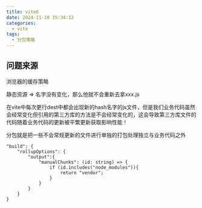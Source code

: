 ```yaml
---
title: vite6
date: 2024-11-10 15:34:12
categories:
  - vite
tags:
  - 分包策略
---
```


## 问题来源

浏览器的缓存策略

静态资源 => 名字没有变化，那么他就不会重新去拿xxx.js

在vite中每次更行dest中都会出现新的hash名字的js文件，但是我们业务代码虽然会经常变化但引用的第三方库的方法是不会经常变化的，这会导致第三方库文件的代码随着业务代码的更新被平繁更新获取影响性能！

分包就是把一些不会常规更新的文件进行单独的打包处理独立与业务代码之外

```
"build": {
    "rollupOptions": {
        "output":{
            "manualChunks": (id: string) => {
                if (id.includes("node_modules")){
                    return "vendor";
                }
            }
        }
    }
}
```